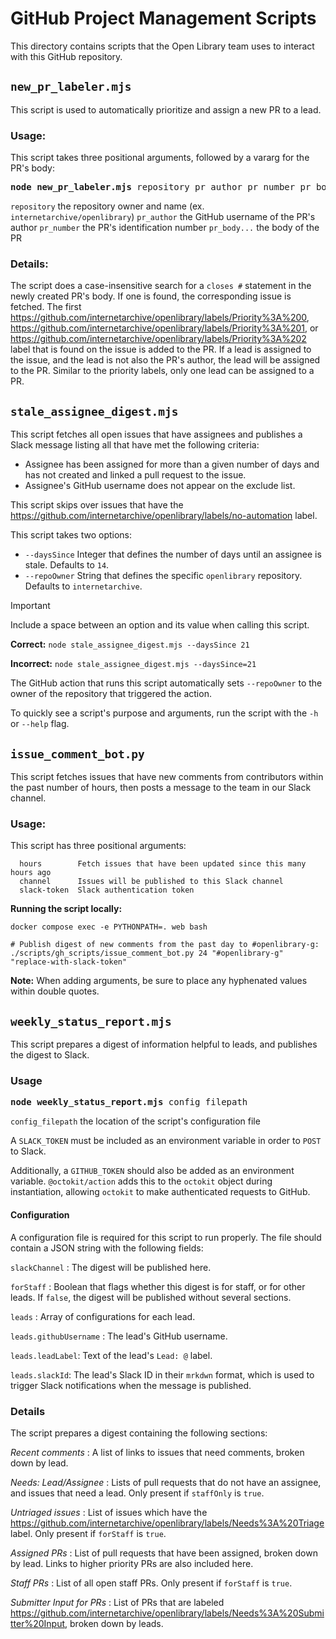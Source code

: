 # GitHub Project Management Scripts

This directory contains scripts that the Open Library team uses to interact with this GitHub repository.

## `new_pr_labeler.mjs`
This script is used to automatically prioritize and assign a new PR to a lead.

### Usage:
This script takes three positional arguments, followed by a vararg for the PR's body:

<pre><b>node new_pr_labeler.mjs</b> repository pr_author pr_number pr_body...</pre>
`repository` the repository owner and name (ex. `internetarchive/openlibrary`)
`pr_author`  the GitHub username of the PR's author
`pr_number`  the PR's identification number
`pr_body...` the body of the PR

### Details:
The script does a case-insensitive search for a `closes #` statement in the newly created PR's body.  If one is found, the corresponding issue is fetched.
The first https://github.com/internetarchive/openlibrary/labels/Priority%3A%200, https://github.com/internetarchive/openlibrary/labels/Priority%3A%201, or https://github.com/internetarchive/openlibrary/labels/Priority%3A%202 label that is found on the issue is added to the PR.
If a lead is assigned to the issue, and the lead is not also the PR's author, the lead will be assigned to the PR.  Similar to the priority labels, only one lead can be assigned to a PR.

## `stale_assignee_digest.mjs`

This script fetches all open issues that have assignees and publishes a Slack message listing all that have met the following criteria:
- Assignee has been assigned for more than a given number of days and has not created and linked a pull request to the issue.
- Assignee's GitHub username does not appear on the exclude list.

This script skips over issues that have the https://github.com/internetarchive/openlibrary/labels/no-automation label.

This script takes two options:
- `--daysSince` Integer that defines the number of days until an assignee is stale.  Defaults to `14`.
- `--repoOwner` String that defines the specific `openlibrary` repository.  Defaults to `internetarchive`.

> [!IMPORTANT]
> Include a space between an option and its value when calling this script.

__Correct:__
`node stale_assignee_digest.mjs --daysSince 21`

__Incorrect:__
`node stale_assignee_digest.mjs --daysSince=21`

The GitHub action that runs this script automatically sets `--repoOwner` to the owner of the repository that triggered the action.

To quickly see a script's purpose and arguments, run the script with the `-h` or `--help` flag.

## `issue_comment_bot.py`

This script fetches issues that have new comments from contributors within the past number of hours, then posts a message to the team in our Slack channel.

### Usage:
This script has three positional arguments:
```
  hours        Fetch issues that have been updated since this many hours ago
  channel      Issues will be published to this Slack channel
  slack-token  Slack authentication token
```

__Running the script locally:__
```
docker compose exec -e PYTHONPATH=. web bash

# Publish digest of new comments from the past day to #openlibrary-g:
./scripts/gh_scripts/issue_comment_bot.py 24 "#openlibrary-g" "replace-with-slack-token"
```

__Note:__ When adding arguments, be sure to place any hyphenated values within double quotes.

## `weekly_status_report.mjs`

This script prepares a digest of information helpful to leads, and publishes the digest to Slack.

### Usage

<pre><b>node weekly_status_report.mjs</b> config_filepath</pre>
`config_filepath` the location of the script's configuration file

A `SLACK_TOKEN` must be included as an environment variable in order to `POST` to Slack.

Additionally, a `GITHUB_TOKEN` should also be added as an environment variable.  `@octokit/action` adds
this to the `octokit` object during instantiation, allowing `octokit` to make authenticated requests
to GitHub.

#### Configuration

A configuration file is required for this script to run properly.  The file should contain a JSON string with the following fields:

`slackChannel` : The digest will be published here.

`forStaff` : Boolean that flags whether this digest is for staff, or for other leads.  If `false`, the digest will be published without several sections.

`leads` : Array of configurations for each lead.

`leads.githubUsername` : The lead's GitHub username.

`leads.leadLabel`: Text of the lead's `Lead: @` label.

`leads.slackId`: The lead's Slack ID in their `mrkdwn` format, which is used to trigger Slack notifications when the message is published.

### Details

The script prepares a digest containing the following sections:

*Recent comments* : A list of links to issues that need comments, broken down by lead.

*Needs: Lead/Assignee* : Lists of pull requests that do not have an assignee, and issues that need a lead.  Only present if `staffOnly` is `true`.

*Untriaged issues* : List of issues which have the https://github.com/internetarchive/openlibrary/labels/Needs%3A%20Triage label.  Only present if `forStaff` is `true`.

*Assigned PRs* : List of pull requests that have been assigned, broken down by lead.  Links to higher priority PRs are also included here.

*Staff PRs* : List of all open staff PRs.  Only present if `forStaff` is `true`.

*Submitter Input for PRs* : List of PRs that are labeled https://github.com/internetarchive/openlibrary/labels/Needs%3A%20Submitter%20Input, broken down by leads.

